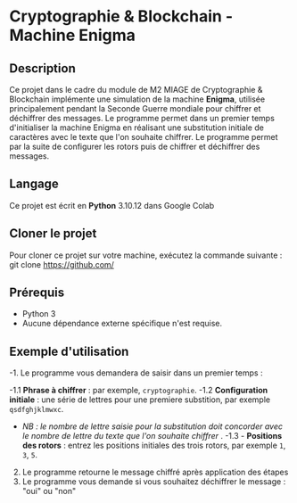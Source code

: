 # Cryptographie & Blockchain - Machine Enigma

## Description

Ce projet dans le cadre du module de M2 MIAGE de Cryptographie & Blockchain implémente une simulation de la machine **Enigma**, utilisée principalement pendant la Seconde Guerre mondiale pour chiffrer et déchiffrer des messages. Le programme permet dans un premier temps d'initialiser la machine Enigma en réalisant une substitution initiale de caractères avec le texte que l'on souhaite chiffrer. Le programme permet par la suite de configurer les rotors puis de chiffrer et déchiffrer des messages.

## Langage

Ce projet est écrit en **Python** 3.10.12 dans Google Colab

## Cloner le projet

Pour cloner ce projet sur votre machine, exécutez la commande suivante : git clone https://github.com/

## Prérequis

- Python 3
- Aucune dépendance externe spécifique n'est requise.

## Exemple d'utilisation

-1. Le programme vous demandera de saisir dans un premier temps :
   
   -1.1  **Phrase à chiffrer** : par exemple, `cryptographie`.
   -1.2  **Configuration initiale** : une série de lettres pour une premiere substition, par exemple `qsdfghjklmwxc`.   
  -  _NB : le nombre de lettre saisie pour la substitution doit concorder avec le nombre de lettre du texte que l'on souhaite chiffrer_ .
   -1.3 - **Positions des rotors** : entrez les positions initiales des trois rotors, par exemple `1`, `3`, `5`.
   
2. Le programme retourne le message chiffré après application des étapes
3. Le programme vous demande si vous souhaitez déchiffrer le message : "oui" ou "non"


